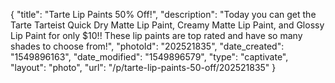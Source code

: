 {
    "title": "Tarte Lip Paints 50% Off!",
    "description": "Today you can get the Tarte Tarteist Quick Dry Matte Lip Paint, Creamy Matte Lip Paint, and Glossy Lip Paint for only $10!! These lip paints are top rated and have so many shades to choose from!",
    "photoId": "202521835",
    "date_created": "1549896163",
    "date_modified": "1549896579",
    "type": "captivate",
    "layout": "photo",
    "url": "\/p\/tarte-lip-paints-50-off\/202521835"
}
